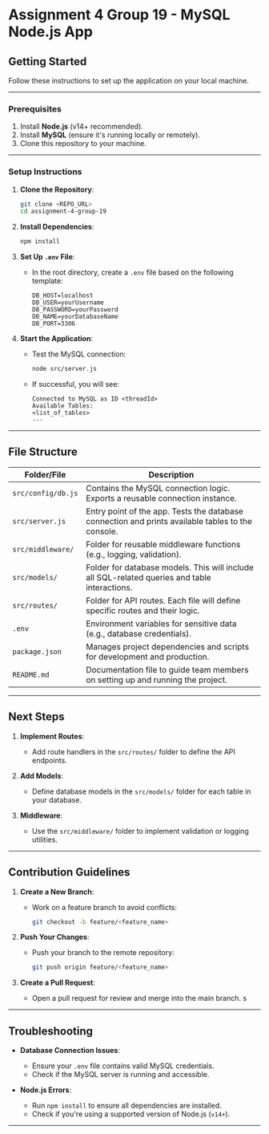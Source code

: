 
# Assignment 4 Group 19 - MySQL Node.js App

## **Getting Started**

Follow these instructions to set up the application on your local machine.

---

### **Prerequisites**

1. Install **Node.js** (v14+ recommended).
2. Install **MySQL** (ensure it's running locally or remotely).
3. Clone this repository to your machine.

---

### **Setup Instructions**

1. **Clone the Repository**:
   ```bash
   git clone <REPO_URL>
   cd assignment-4-group-19
   ```

2. **Install Dependencies**:
   ```bash
   npm install
   ```

3. **Set Up `.env` File**:
   - In the root directory, create a `.env` file based on the following template:

     ```env
     DB_HOST=localhost
     DB_USER=yourUsername
     DB_PASSWORD=yourPassword
     DB_NAME=yourDatabaseName
     DB_PORT=3306
     ```

4. **Start the Application**:
   - Test the MySQL connection:
     ```bash
     node src/server.js
     ```
   - If successful, you will see:
     ```
     Connected to MySQL as ID <threadId>
     Available Tables:
     <list_of_tables>
     ---
     ```

---

## **File Structure**

| **Folder/File**         | **Description**                                                                                   |
|--------------------------|---------------------------------------------------------------------------------------------------|
| `src/config/db.js`       | Contains the MySQL connection logic. Exports a reusable connection instance.                     |
| `src/server.js`          | Entry point of the app. Tests the database connection and prints available tables to the console.|
| `src/middleware/`        | Folder for reusable middleware functions (e.g., logging, validation).                            |
| `src/models/`            | Folder for database models. This will include all SQL-related queries and table interactions.    |
| `src/routes/`            | Folder for API routes. Each file will define specific routes and their logic.                    |
| `.env`                   | Environment variables for sensitive data (e.g., database credentials).                          |
| `package.json`           | Manages project dependencies and scripts for development and production.                        |
| `README.md`              | Documentation file to guide team members on setting up and running the project.                 |

---

## **Next Steps**

1. **Implement Routes**:
   - Add route handlers in the `src/routes/` folder to define the API endpoints.

2. **Add Models**:
   - Define database models in the `src/models/` folder for each table in your database.

3. **Middleware**:
   - Use the `src/middleware/` folder to implement validation or logging utilities.

---

## **Contribution Guidelines**

1. **Create a New Branch**:
   - Work on a feature branch to avoid conflicts:
     ```bash
     git checkout -b feature/<feature_name>
     ```

2. **Push Your Changes**:
   - Push your branch to the remote repository:
     ```bash
     git push origin feature/<feature_name>
     ```

3. **Create a Pull Request**:
   - Open a pull request for review and merge into the main branch.
s
---

## **Troubleshooting**

- **Database Connection Issues**:
  - Ensure your `.env` file contains valid MySQL credentials.
  - Check if the MySQL server is running and accessible.

- **Node.js Errors**:
  - Run `npm install` to ensure all dependencies are installed.
  - Check if you're using a supported version of Node.js (`v14+`).

---

